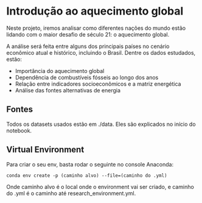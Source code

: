 # Introdução ao aquecimento global

Neste projeto, iremos analisar como diferentes nações do mundo estão lidando com o maior desafio de século 21: o aquecimento global.

A análise será feita entre alguns dos principais países no cenário econômico atual e histórico, incluindo o Brasil. Dentre os dados estudados, estão:

* Importância do aquecimento global
* Dependência de combustíveis fósseis ao longo dos anos
* Relação entre indicadores socioeconômicos e a matriz energética
* Análise das fontes alternativas de energia

## Fontes

Todos os datasets usados estão em ./data. Eles são explicados no início do notebook.

## Virtual Environment

Para criar o seu env, basta rodar o seguinte no console Anaconda:

`conda env create -p (caminho alvo) --file=(caminho do .yml)`

Onde caminho alvo é o local onde o environment vai ser criado, e caminho do .yml é o caminho até research_environment.yml.
